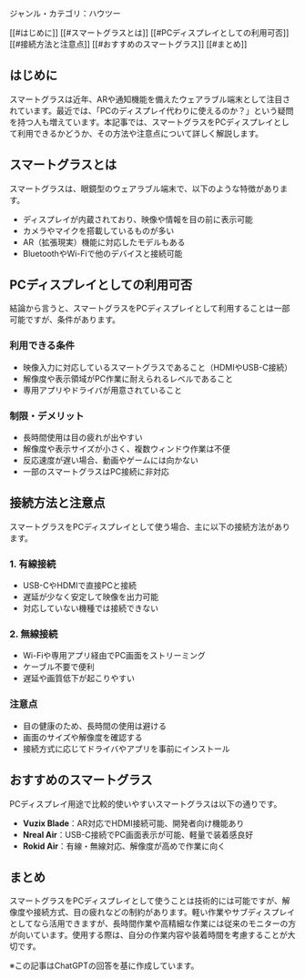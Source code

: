 

ジャンル・カテゴリ：ハウツー

[[#はじめに]]
[[#スマートグラスとは]]
[[#PCディスプレイとしての利用可否]]
[[#接続方法と注意点]]
[[#おすすめのスマートグラス]]
[[#まとめ]]

## はじめに
スマートグラスは近年、ARや通知機能を備えたウェアラブル端末として注目されています。最近では、「PCのディスプレイ代わりに使えるのか？」という疑問を持つ人も増えています。本記事では、スマートグラスをPCディスプレイとして利用できるかどうか、その方法や注意点について詳しく解説します。

## スマートグラスとは
スマートグラスは、眼鏡型のウェアラブル端末で、以下のような特徴があります。

- ディスプレイが内蔵されており、映像や情報を目の前に表示可能
- カメラやマイクを搭載しているものが多い
- AR（拡張現実）機能に対応したモデルもある
- BluetoothやWi-Fiで他のデバイスと接続可能

## PCディスプレイとしての利用可否
結論から言うと、スマートグラスをPCディスプレイとして利用することは一部可能ですが、条件があります。

### 利用できる条件
- 映像入力に対応しているスマートグラスであること（HDMIやUSB-C接続）
- 解像度や表示領域がPC作業に耐えられるレベルであること
- 専用アプリやドライバが用意されていること

### 制限・デメリット
- 長時間使用は目の疲れが出やすい
- 解像度や表示サイズが小さく、複数ウィンドウ作業は不便
- 反応速度が遅い場合、動画やゲームには向かない
- 一部のスマートグラスはPC接続に非対応

## 接続方法と注意点
スマートグラスをPCディスプレイとして使う場合、主に以下の接続方法があります。

### 1. 有線接続
- USB-CやHDMIで直接PCと接続
- 遅延が少なく安定して映像を出力可能
- 対応していない機種では接続できない

### 2. 無線接続
- Wi-Fiや専用アプリ経由でPC画面をストリーミング
- ケーブル不要で便利
- 遅延や画質低下が起こりやすい

### 注意点
- 目の健康のため、長時間の使用は避ける
- 画面のサイズや解像度を確認する
- 接続方式に応じてドライバやアプリを事前にインストール

## おすすめのスマートグラス
PCディスプレイ用途で比較的使いやすいスマートグラスは以下の通りです。

- **Vuzix Blade**：AR対応でHDMI接続可能、開発者向け機能あり
- **Nreal Air**：USB-C接続でPC画面表示が可能、軽量で装着感良好
- **Rokid Air**：有線・無線対応、解像度が高めで作業に向く

## まとめ
スマートグラスをPCディスプレイとして使うことは技術的には可能ですが、解像度や接続方式、目の疲れなどの制約があります。軽い作業やサブディスプレイとしてなら活用できますが、長時間作業や高精細な作業には従来のモニターの方が向いています。使用する際は、自分の作業内容や装着時間を考慮することが大切です。

※この記事はChatGPTの回答を基に作成しています。